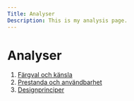 ```yaml
---
Title: Analyser
Description: This is my analysis page.
---
```


<h1>Analyser</h1>

1. [Färgval och känsla](%base_url%/analysis/01_colors)
2. [Prestanda och användbarhet](%base_url%/analysis/02_load)
3. [Designprinciper](%base_url%/analysis/03_design_principles)

